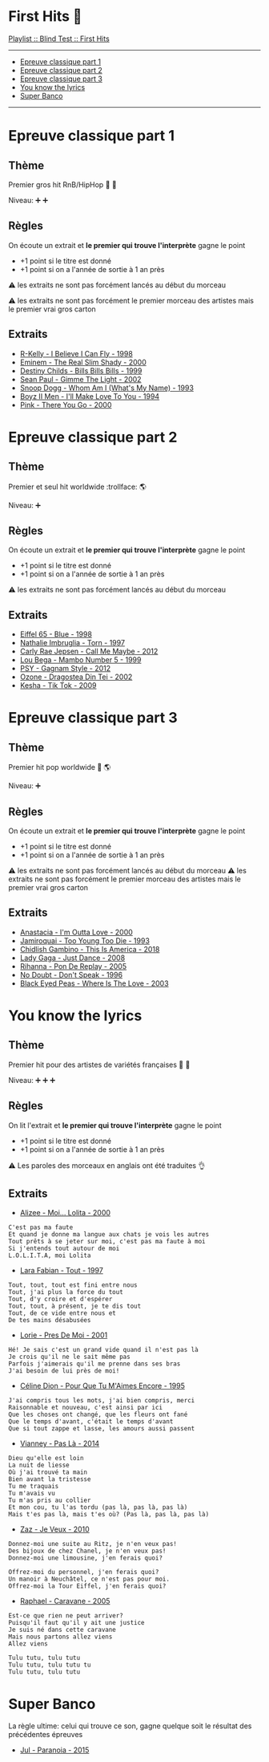 # First Hits :baby:

[Playlist :: Blind Test :: First Hits](https://www.deezer.com/us/playlist/10049261842)

---
* [Epreuve classique part 1](#epreuve-classique-part-1)
* [Epreuve classique part 2](#epreuve-classique-part-2)
* [Epreuve classique part 3](#epreuve-classique-part-3)
* [You know the lyrics](#you-know-the-lyrics)
* [Super Banco](#super-banco)
---

# Epreuve classique part 1

## Thème

Premier gros hit RnB/HipHop :baby: :hamburger:

Niveau: :heavy_plus_sign: :heavy_plus_sign:

## Règles

On écoute un extrait et **le premier qui trouve l'interprète** gagne le point

* +1 point si le titre est donné
* +1 point si on a l'année de sortie à 1 an près

:warning: les extraits ne sont pas forcément lancés au début du morceau

:warning: les extraits ne sont pas forcément le premier morceau des artistes mais
le premier vrai gros carton

## Extraits

* [R-Kelly - I Believe I Can Fly - 1998](https://www.youtube.com/watch?v=8-9KCDxBpT4)
* [Eminem - The Real Slim Shady - 2000](https://www.youtube.com/watch?v=eJO5HU_7_1w)
* [Destiny Childs - Bills Bills Bills - 1999](https://www.youtube.com/watch?v=NiF6-0UTqtc)
* [Sean Paul - Gimme The Light - 2002](https://www.youtube.com/watch?v=8MmW_GOFS8I&t=12s)
* [Snoop Dogg - Whom Am I (What's My Name) - 1993](https://youtu.be/2soGJXQAQec?t=157)
* [Boyz II Men - I'll Make Love To You - 1994](https://youtu.be/fV8vB1BB2qc?t=48)
* [Pink - There You Go - 2000](https://www.youtube.com/watch?v=66LnhtnSoKc)

# Epreuve classique part 2

## Thème

Premier et seul hit worldwide :trollface: :earth_americas:

Niveau: :heavy_plus_sign:

## Règles

On écoute un extrait et **le premier qui trouve l'interprète** gagne le point

* +1 point si le titre est donné
* +1 point si on a l'année de sortie à 1 an près

:warning: les extraits ne sont pas forcément lancés au début du morceau

## Extraits

* [Eiffel 65 - Blue - 1998](https://www.youtube.com/watch?v=zA52uNzx7Y4)
* [Nathalie Imbruglia - Torn - 1997](https://www.youtube.com/watch?v=VV1XWJN3nJo)
* [Carly Rae Jepsen - Call Me Maybe - 2012](https://www.youtube.com/watch?v=fWNaR-rxAic)
* [Lou Bega - Mambo Number 5 - 1999](https://youtu.be/EK_LN3XEcnw?t=7)
* [PSY - Gagnam Style - 2012](https://www.youtube.com/watch?v=cGc_NfiTxng)
* [Ozone - Dragostea Din Tei - 2002](https://youtu.be/YnopHCL1Jk8?t=45)
* [Kesha - Tik Tok - 2009](https://youtu.be/iP6XpLQM2Cs?t=10)

# Epreuve classique part 3

## Thème

Premier hit pop worldwide :baby: :earth_americas:

Niveau: :heavy_plus_sign:

## Règles

On écoute un extrait et **le premier qui trouve l'interprète** gagne le point

* +1 point si le titre est donné
* +1 point si on a l'année de sortie à 1 an près

:warning: les extraits ne sont pas forcément lancés au début du morceau
:warning: les extraits ne sont pas forcément le premier morceau des artistes mais
le premier vrai gros carton

## Extraits

* [Anastacia - I'm Outta Love - 2000](https://www.youtube.com/watch?v=TnOy6HEf7HU)
* [Jamiroquai - Too Young Too Die - 1993](https://www.youtube.com/watch?v=mjeWKssl8Ic)
* [Chidlish Gambino - This Is America - 2018](https://www.youtube.com/watch?v=VYOjWnS4cMY)
* [Lady Gaga - Just Dance - 2008](https://www.youtube.com/watch?v=2Abk1jAONjw)
* [Rihanna - Pon De Replay - 2005](https://www.youtube.com/watch?v=oEauWw9ZGrA)
* [No Doubt - Don't Speak - 1996](https://youtu.be/TR3Vdo5etCQ?t=30)
* [Black Eyed Peas - Where Is The Love - 2003](https://www.youtube.com/watch?v=WpYeekQkAdc)

# You know the lyrics

## Thème

Premier hit pour des artistes de variétés françaises :baby: :rooster:

Niveau: :heavy_plus_sign: :heavy_plus_sign: :heavy_plus_sign:


## Règles

On lit l'extrait et **le premier qui trouve l'interprète** gagne le point

* +1 point si le titre est donné
* +1 point si on a l'année de sortie à 1 an près

:warning: Les paroles des morceaux en anglais ont été traduites :ok_hand:


## Extraits

* [Alizee - Moi... Lolita - 2000](https://www.youtube.com/watch?v=QpbHdIrtpNo)

```
C'est pas ma faute
Et quand je donne ma langue aux chats je vois les autres
Tout prêts à se jeter sur moi, c'est pas ma faute à moi
Si j'entends tout autour de moi
L.O.L.I.T.A, moi Lolita
```

* [Lara Fabian - Tout - 1997](https://www.youtube.com/watch?v=wFOaknIw2y4)

```
Tout, tout, tout est fini entre nous
Tout, j'ai plus la force du tout
Tout, d'y croire et d'espérer
Tout, tout, à présent, je te dis tout
Tout, de ce vide entre nous et
De tes mains désabusées
```

* [Lorie - Pres De Moi - 2001](https://www.youtube.com/watch?v=T1rdEgF29FQ)

```
Hé! Je sais c'est un grand vide quand il n'est pas là
Je crois qu'il ne le sait même pas
Parfois j'aimerais qu'il me prenne dans ses bras
J'ai besoin de lui près de moi!
```

* [Céline Dion - Pour Que Tu M'Aimes Encore - 1995](https://www.youtube.com/watch?v=AzaTyxMduH4)

```
J'ai compris tous les mots, j'ai bien compris, merci
Raisonnable et nouveau, c'est ainsi par ici
Que les choses ont changé, que les fleurs ont fané
Que le temps d'avant, c'était le temps d'avant
Que si tout zappe et lasse, les amours aussi passent
```

* [Vianney - Pas Là - 2014](https://www.youtube.com/watch?v=nBI0bDH8W28)

```
Dieu qu'elle est loin
La nuit de liesse
Où j'ai trouvé ta main
Bien avant la tristesse
Tu me traquais
Tu m'avais vu
Tu m'as pris au collier
Et mon cou, tu l'as tordu (pas là, pas là, pas là)
Mais t'es pas là, mais t'es où? (Pas là, pas là, pas là)
```

* [Zaz - Je Veux - 2010](https://www.youtube.com/watch?v=0TFNGRYMz1U)

```
Donnez-moi une suite au Ritz, je n'en veux pas!
Des bijoux de chez Chanel, je n'en veux pas!
Donnez-moi une limousine, j'en ferais quoi?

Offrez-moi du personnel, j'en ferais quoi?
Un manoir à Neuchâtel, ce n'est pas pour moi.
Offrez-moi la Tour Eiffel, j'en ferais quoi?
```

* [Raphael - Caravane - 2005](https://www.youtube.com/watch?v=xHJoY0oSD_Y)

```
Est-ce que rien ne peut arriver?
Puisqu'il faut qu'il y ait une justice
Je suis né dans cette caravane
Mais nous partons allez viens
Allez viens

Tulu tutu, tulu tutu
Tulu tutu, tulu tutu tu
Tulu tutu, tulu tutu
```

# Super Banco

La règle ultime: celui qui trouve ce son, gagne quelque soit le résultat des
précédentes épreuves

* [Jul - Paranoia - 2015](https://www.youtube.com/watch?v=GaWqrTtBofY)

